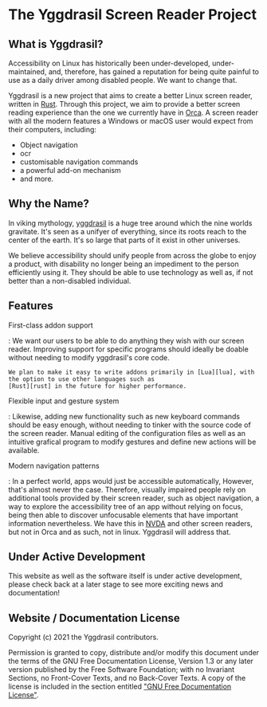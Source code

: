 # The Yggdrasil Screen Reader Project

## What is Yggdrasil?

Accessibility on Linux has historically been under-developed, under-maintained, and, therefore, has gained a
reputation for being quite painful to use as a daily driver among disabled people. We want to change that.

Yggdrasil is a new project that aims to create a better Linux screen reader, written in [Rust][rust]. Through
this project, we aim to provide a better screen reading experience than the one we currently have in [Orca][orca].
A screen reader with all the modern features a Windows or macOS user would expect from their computers, including:

- Object navigation
- ocr
- customisable navigation commands
- a powerful add-on mechanism
- and more.

[orca]: https://wiki.gnome.org/Projects/Orca
[rust]: https://rust-lang.org/

## Why the Name?

In viking mythology, [yggdrasil][wikipedia] is a huge tree around which the nine worlds gravitate. It's seen as a
unifyer of everything, since its roots reach to the center of the earth. It's so large that parts of it exist in
other universes.

We believe accessibility should unify people from across the globe to enjoy a product, with disability no longer
being an impediment to the person efficiently using it. They should be able to use technology as well as, if not
better than a non-disabled individual.

[wikipedia]: https://en.wikipedia.org/wiki/Yggdrasil

## Features

First-class addon support

: We want our users to be able to do anything they wish with our screen reader. Improving support for specific
programs should ideally be doable without needing to modify yggdrasil's core code.

    We plan to make it easy to write addons primarily in [Lua][lua], with the option to use other languages such as
    [Rust][rust] in the future for higher performance.

[lua]: https://www.lua.org/

Flexible input and gesture system

: Likewise, adding new functionality such as new keyboard commands should be easy enough, without needing to
tinker with the source code of the screen reader. Manual editing of the configuration files as well as an
intuitive grafical program to modify gestures and define new actions will be available.

Modern navigation patterns

: In a perfect world, apps would just be accessible automatically,
However, that's almost never the case. Therefore, visually impaired people rely on additional tools provided by
their screen reader, such as object navigation, a way to explore the accessibility tree of an app without relying
on focus, being then able to discover unfocusable elements that have important information nevertheless. We
have this in [NVDA][nvda] and other screen readers, but not in Orca and as such, not in linux. Yggdrasil will
address that.

[nvda]: https://www.nvaccess.org/

## Under Active Development

This website as well as the software itself is under active development, please check back at a later stage to
see more exciting news and documentation!

## Website / Documentation License

Copyright (c) 2021 the Yggdrasil contributors.

Permission is granted to copy, distribute and/or modify this document
under the terms of the GNU Free Documentation License, Version 1.3
or any later version published by the Free Software Foundation;
with no Invariant Sections, no Front-Cover Texts, and no Back-Cover Texts.
A copy of the license is included in the section entitled ["GNU
Free Documentation License"](fdl-1.3.md).
